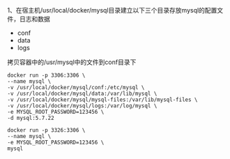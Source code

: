 1、在宿主机/usr/local/docker/mysql目录建立以下三个目录存放mysql的配置文件，日志和数据

- conf
- data
- logs

拷贝容器中的/usr/mysql中的文件到conf目录下





```shell
docker run -p 3306:3306 \
--name mysql \
-v /usr/local/docker/mysql/conf:/etc/mysql \
-v /usr/local/docker/mysql/data:/var/lib/mysql \
-v /usr/local/docker/mysql/mysql-files:/var/lib/mysql-files \
-v /usr/local/docker/mysql/logs:/var/log/mysql \
-e MYSQL_ROOT_PASSWORD=123456 \
-d mysql:5.7.22		
```



~~~ shell
docker run -p 3326:3306 \
--name mysql \
-e MYSQL_ROOT_PASSWORD=123456 \
mysql
~~~

